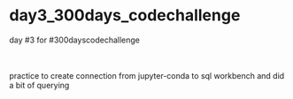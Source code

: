 # day3_300days_codechallenge
day #3 for #300dayscodechallenge

<br>
<br>
practice to create connection from jupyter-conda to sql workbench
and did a bit of querying
